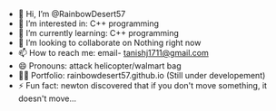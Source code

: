 - 👋 Hi, I’m @RainbowDesert57
- 👀 I’m interested in: C++ programming
- 🌱 I’m currently learning: C++ programming
- 💞️ I’m looking to collaborate on Nothing right now
- 📫 How to reach me: email- tanishj1711@gmail.com
- 😄 Pronouns: attack helicopter/walmart bag
- 🧑‍💻 Portfolio: rainbowdesert57.github.io (Still under developement)
- ⚡ Fun fact: newton discovered that if you don't move something, it doesn't move...

<!---
RainbowDesert57/RainbowDesert57 is a ✨ special ✨ repository because its `README.md` (this file) appears on your GitHub profile.
You can click the Preview link to take a look at your changes.
--->
